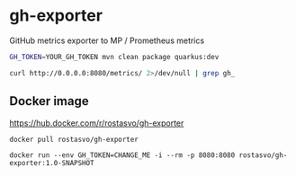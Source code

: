 # gh-exporter
GitHub metrics exporter to MP / Prometheus metrics

```bash
GH_TOKEN=YOUR_GH_TOKEN mvn clean package quarkus:dev

curl http://0.0.0.0:8080/metrics/ 2>/dev/null | grep gh_
```

## Docker image
https://hub.docker.com/r/rostasvo/gh-exporter

```
docker pull rostasvo/gh-exporter

docker run --env GH_TOKEN=CHANGE_ME -i --rm -p 8080:8080 rostasvo/gh-exporter:1.0-SNAPSHOT
```